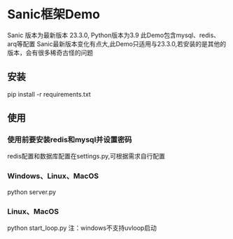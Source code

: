 # Sanic框架Demo
Sanic 版本为最新版本 23.3.0, Python版本为3.9
此Demo包含mysql、redis、arq等配置
Sanic最新版本变化有点大,此Demo只适用与23.3.0,若安装的是其他的版本，会有很多稀奇古怪的问题
## 安装
pip install -r requirements.txt
## 使用
### 使用前要安装redis和mysql并设置密码
redis配置和数据库配置在settings.py,可根据需求自行配置
### Windows、Linux、MacOS
python server.py
### Linux、MacOS
python start_loop.py
注：windows不支持uvloop启动

